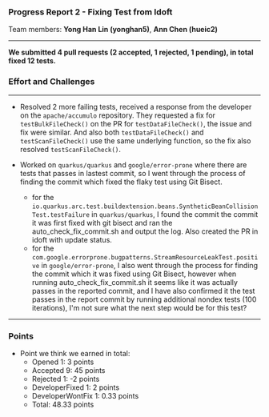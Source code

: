 ### Progress Report 2 - Fixing Test from Idoft
Team members: __Yong Han Lin (yonghan5)__, __Ann Chen (hueic2)__
___

**We submitted 4 pull requests (2 accepted, 1 rejected, 1 pending), in total fixed 12 tests.**

### Effort and Challenges
___
- Resolved 2 more failing tests, received a response from the developer on the ```apache/accumulo``` repository. They requested a fix for ```testBulkFileCheck()``` on the PR for ```testDataFileCheck()```, the issue and fix were similar. And also both ```testDataFileCheck()``` and ```testScanFileCheck()``` use the same underlying function, so the fix also resolved ```testScanFileCheck()```.
  
- Worked on ```quarkus/quarkus``` and ```google/error-prone``` where there are tests that passes in lastest commit, so I went through the process of finding the commit which fixed the flaky test using Git Bisect. 
  - for the ```io.quarkus.arc.test.buildextension.beans.SyntheticBeanCollisionTest.testFailure``` in ```quarkus/quarkus```, I found the commit the commit it was first fixed with git bisect and ran the auto_check_fix_commit.sh and output the log. Also created the PR in idoft with update status.   
  - for the ```com.google.errorprone.bugpatterns.StreamResourceLeakTest.positive``` in ```google/error-prone```, I also went through the process for finding the commit which it was fixed using Git Bisect, however when running auto_check_fix_commit.sh it seems like it was actually passes in the reported commit, and I have also confirmed it the test passes in the report commit by running additional nondex tests (100 iterations), I'm not sure what the next step would be for this test?

---
### Points
- Point we think we earned in total:
  - Opened 1: 3 points
  - Accepted 9: 45 points
  - Rejected 1: -2 points
  - DeveloperFixed 1: 2 points
  - DeveloperWontFix 1: 0.33 points
  - Total: 48.33 points
